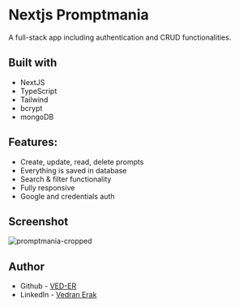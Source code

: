 # Nextjs Promptmania

A full-stack app including authentication and CRUD functionalities.

## Built with

- NextJS
- TypeScript
- Tailwind
- bcrypt
- mongoDB


## Features:

- Create, update, read, delete prompts
- Everything is saved in database
- Search & filter functionality
- Fully responsive
- Google and credentials auth

## Screenshot
![promptmania-cropped](https://github.com/VED-ER/Promptmania/assets/92994473/4d918368-84d6-48d8-9020-22480175705c)


## Author

- Github - [VED-ER](https://github.com/VED-ER)
- LinkedIn - [Vedran Erak](https://www.linkedin.com/in/vedran-erak-9b8321212/)


